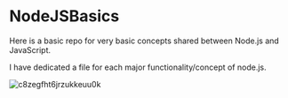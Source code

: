 # NodeJSBasics

Here is a basic repo for very basic concepts shared between Node.js and JavaScript.

I have dedicated a file for each major functionality/concept of node.js. 

 ![c8zegfht6jrzukkeuu0k](https://user-images.githubusercontent.com/18631688/104216585-404a1300-5408-11eb-9a1a-565d14865585.png)

